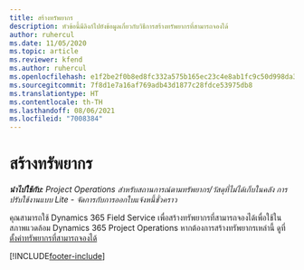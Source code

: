 ```yaml
---
title: สร้างทรัพยากร
description: หัวข้อนี้มีลิงก์ไปยังข้อมูลเกี่ยวกับวิธีการสร้างทรัพยากรที่สามารถจองได้
author: ruhercul
ms.date: 11/05/2020
ms.topic: article
ms.reviewer: kfend
ms.author: ruhercul
ms.openlocfilehash: e1f2be2f0b8ed8fc332a575b165ec23c4e8ab1fc9c50d998da3459c05dbcead1
ms.sourcegitcommit: 7f8d1e7a16af769adb43d1877c28fdce53975db8
ms.translationtype: HT
ms.contentlocale: th-TH
ms.lasthandoff: 08/06/2021
ms.locfileid: "7008384"
---
```

# <a name="create-resources"></a>สร้างทรัพยากร

_**นำไปใช้กับ:** Project Operations สำหรับสถานการณ์ตามทรัพยากร/วัสดุที่ไม่ได้เก็บในคลัง การปรับใช้งานแบบ Lite - จัดการกับการออกใบแจ้งหนี้ชั่วคราว_

คุณสามารถใช้ Dynamics 365 Field Service เพื่อสร้างทรัพยากรที่สามารถจองได้เพื่อใช้ในสภาพแวดล้อม Dynamics 365 Project Operations หากต้องการสร้างทรัพยากรเหล่านี้ ดูที่ [ตั้งค่าทรัพยากรที่สามารถจองได้](/dynamics365/field-service/set-up-bookable-resources)


[!INCLUDE[footer-include](../includes/footer-banner.md)]